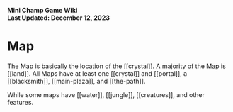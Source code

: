 **Mini Champ Game Wiki**  
**Last Updated: December 12, 2023**

# Map

The Map is basically the location of the [[crystal]]. A majority of the Map is [[land]]. All Maps have at least one [[crystal]] and [[portal]], a [[blacksmith]], [[main-plaza]], and [[the-path]].

While some maps have [[water]], [[jungle]], [[creatures]], and other features. 